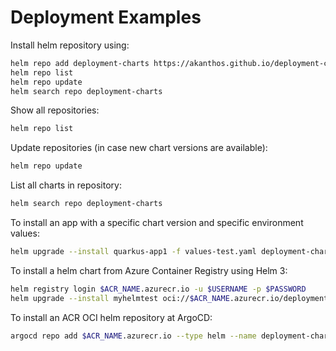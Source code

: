 # Deployment Examples

Install helm repository using:

```bash 
helm repo add deployment-charts https://akanthos.github.io/deployment-charts/
helm repo list
helm repo update
helm search repo deployment-charts
```

Show all repositories:
```bash 
helm repo list
```

Update repositories (in case new chart versions are available):
```bash 
helm repo update
```

List all charts in repository:
```bash 
helm search repo deployment-charts
```

To install an app with a specific chart version and specific environment values:

```bash 
helm upgrade --install quarkus-app1 -f values-test.yaml deployment-charts/quarkus-chart --version 0.2.0
```
To install a helm chart from Azure Container Registry using Helm 3:

```bash
helm registry login $ACR_NAME.azurecr.io -u $USERNAME -p $PASSWORD 
helm upgrade --install myhelmtest oci://$ACR_NAME.azurecr.io/deployment-charts/quarkus-chart --version 0.2.0
```

To install an ACR OCI helm repository at ArgoCD:

```bash 
argocd repo add $ACR_NAME.azurecr.io --type helm --name deployment-charts/quarkus-chart --enable-oci --username $USER_NAME --password $PASSWORD
```


